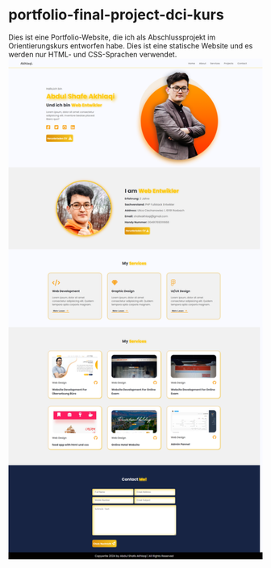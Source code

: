 # portfolio-final-project-dci-kurs
Dies ist eine Portfolio-Website, die ich als Abschlussprojekt im Orientierungskurs entworfen habe. Dies ist eine statische Website und es werden nur HTML- und CSS-Sprachen verwendet.
![alt text](https://github.com/Akhlaqi-Abdulshafe/portfolio-final-project-dci-kurs/blob/main/final-project-portfolio/imges/fullpage.PNG)

